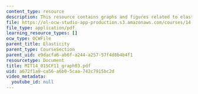 ```yaml
---
content_type: resource
description: This resource contains graphs and figures related to elasticity.
file: https://ol-ocw-studio-app-production.s3.amazonaws.com/courses/14-01sc-principles-of-microeconomics-fall-2011/a672f1a9ca56a6b05caa742c7915bc2d_MIT14_01SCF11_graph03.pdf
file_type: application/pdf
learning_resource_types: []
ocw_type: OCWFile
parent_title: Elasticity
parent_type: CourseSection
parent_uid: e9dacfa6-ab6f-a244-a257-57f4d8b4b4f1
resourcetype: Document
title: MIT14_01SCF11_graph03.pdf
uid: a672f1a9-ca56-a6b0-5caa-742c7915bc2d
video_metadata:
  youtube_id: null
---
```

